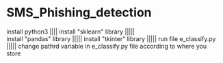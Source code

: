 # SMS_Phishing_detection


install python3 ||||
install  "sklearn" library |||||  
install  "pandas"  library |||||
install  "tkinter" library |||||
run file e_classify.py    |||||
change pathrd variable in e_classify.py file according to where you store

